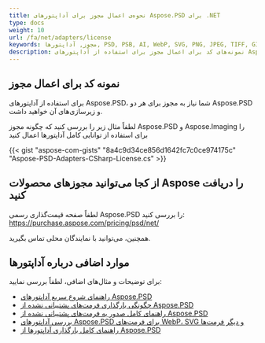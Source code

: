 ```yaml
---
title: نحوه‌ی اعمال مجوز برای آداپتورهای Aspose.PSD برای .NET
type: docs
weight: 10
url: /fa/net/adapters/license
keywords: مجوز, آداپتورها, PSD, PSB, AI, WebP, SVG, PNG, JPEG, TIFF, GIF, BMP
description: نمونه‌های کد برای اعمال مجوز برای استفاده از آداپتورهای Aspose.PSD
---
```


## **نمونه کد برای اعمال مجوز**

برای استفاده از آداپتورهای Aspose.PSD، شما نیاز به مجوز برای هر دو Aspose.PSD و زیرسازی‌های آن خواهید داشت.

لطفاً مثال زیر را بررسی کنید که چگونه مجوز Aspose.PSD و Aspose.Imaging را برای استفاده از توانایی کامل آداپتورها اعمال کنید


{{< gist "aspose-com-gists" "8a4c9d34ce856d1642fc7c0ce974175c" "Aspose-PSD-Adapters-CSharp-License.cs" >}}

## **از کجا می‌توانید مجوزهای محصولات Aspose را دریافت کنید**

لطفاً صفحه قیمت‌گذاری رسمی Aspose.PSD را بررسی کنید: https://purchase.aspose.com/pricing/psd/net/

همچنین، می‌توانید با نمایندگان محلی تماس بگیرید.

## **موارد اضافی درباره آداپتورها**

برای توضیحات و مثال‌های اضافی، لطفاً بررسی نمایید:
- [راهنمای شروع سریع آداپتورهای Aspose.PSD](/psd/fa/net/adapters/quick-start)
- [چگونگی بارگذاری فرمت‌های پشتیبانی نشده از Aspose.PSD](/psd/fa/net/adapters/load-unsupported-formats)
- [راهنمای کامل صدور به فرمت‌های پشتیبانی نشده از Aspose.PSD](/psd/fa/net/adapters/export-to-unsupported-formats)
- [بررسی آداپتورهای Aspose.PSD برای فرمت‌های WebP، SVG و دیگر فرمت‌ها](/psd/fa/net/adapters/working-with-webp-svg-formats-overview)
- [راهنمای کامل بارگذاری آداپتورها از Aspose.PSD](/psd/fa/net/adapters/full-manual)

